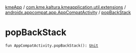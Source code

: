 [kmeApp](../../index.md) / [com.kme.kaltura.kmeapplication.util.extensions](../index.md) / [androidx.appcompat.app.AppCompatActivity](index.md) / [popBackStack](./pop-back-stack.md)

# popBackStack

`fun AppCompatActivity.popBackStack(): `[`Unit`](https://kotlinlang.org/api/latest/jvm/stdlib/kotlin/-unit/index.html)